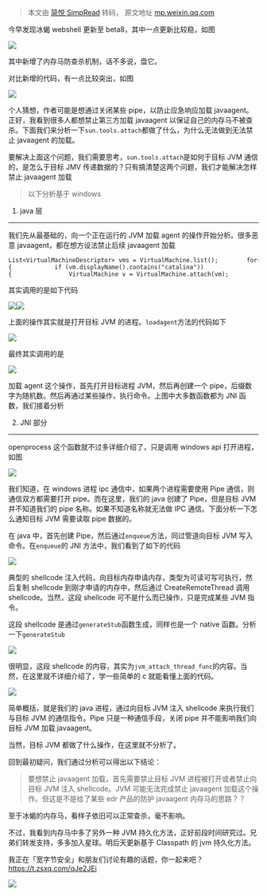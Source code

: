 > 本文由 [简悦 SimpRead](http://ksria.com/simpread/) 转码， 原文地址 [mp.weixin.qq.com](https://mp.weixin.qq.com/s/bmzuESPs7Q1SBBOf3Ze4gQ)

今早发现冰蝎 webshell 更新至 beta8，其中一点更新比较稳，如图

![](https://mmbiz.qpic.cn/mmbiz_png/cOCqjucntdE40vtulsu14VSklibJ00ibl7h6QiaRsH3h5HEzMBRFib9M4NQ70BtYgjsCB1snMibSwRicQxEBf3QHTlQg/640?wx_fmt=png)

其中新增了内存马防查杀机制，话不多说，盘它。

对比新增的代码，有一点比较突出，如图

![](https://mmbiz.qpic.cn/mmbiz_png/cOCqjucntdE40vtulsu14VSklibJ00ibl7KQyxf52Rxbpf28OGFjWg9wfl2dAMiboJfZ3R80ZvR4AfS5T2Zia9diboQ/640?wx_fmt=png)

个人猜想，作者可能是想通过关闭某些 pipe，以防止应急响应加载 javaagent。正好，我看到很多人都想禁止第三方加载 javaagent 以保证自己的内存马不被查杀。下面我们来分析一下`sun.tools.attach`都做了什么，为什么无法做到无法禁止 javaagent 的加载。

要解决上面这个问题，我们需要思考，`sun.tools.attach`是如何于目标 JVM 通信的，是怎么于目标 JMV 传递数据的？只有搞清楚这两个问题，我们才能解决怎样禁止 javaagent 加载

> 以下分析基于 windows

1. java 层
---------

我们先从最基础的，向一个正在运行的 JVM 加载 agent 的操作开始分析。很多恶意 javaagent，都在想方设法禁止后续 javaagent 加载

```
List<VirtualMachineDescriptor> vms = VirtualMachine.list();        for(VirtualMachineDescriptor vm:vms){            if (vm.displayName().contains("catalina")){                VirtualMachine v = VirtualMachine.attach(vm);         v.loadAgent("D:\\sources\\AgentMemShellScanner\\tools_0.jar", "L2E=|L2E=");            }        }
```

其实调用的是如下代码

![](https://mmbiz.qpic.cn/mmbiz_png/cOCqjucntdE40vtulsu14VSklibJ00ibl7sdbMd7qicjIegOIBOzvniasGyZKohfQsE6YolD0VsvumkfFBl0wfHfEg/640?wx_fmt=png)![](https://mmbiz.qpic.cn/mmbiz_png/cOCqjucntdE40vtulsu14VSklibJ00ibl7Cf7BFL1Qv0wWzh9avqlic6e01cIfd3RGFzNZLoyjUMz94DQYrBZOWSw/640?wx_fmt=png)

上面的操作其实就是打开目标 JVM 的进程。`loadagent`方法的代码如下

![](https://mmbiz.qpic.cn/mmbiz_png/cOCqjucntdE40vtulsu14VSklibJ00ibl7AsrHo5fj3icfniaOicCAbt4PTo0CZYlWmsEZBuz4o8SxXCr8TWDN8SjGQ/640?wx_fmt=png)

最终其实调用的是

![](https://mmbiz.qpic.cn/mmbiz_png/cOCqjucntdE40vtulsu14VSklibJ00ibl7g9picPyLXo1mcOgJRUUZlP1SrnrbhvljROAjnGbROAFzpgTNrdibhGGA/640?wx_fmt=png)

加载 agent 这个操作，首先打开目标进程 JVM，然后再创建一个 pipe，后缀数字为随机数。然后再通过某些操作，执行命令。上图中大多数函数都为 JNI 函数，我们接着分析

2. JNI 部分
---------

openprocess 这个函数就不过多详细介绍了，只是调用 windows api 打开进程，如图

![](https://mmbiz.qpic.cn/mmbiz_png/cOCqjucntdE40vtulsu14VSklibJ00ibl7eRs8NtbUwdNFVvI6KxlRk9FzgYdmB0qvLicqNvW9436oiaYjpiaC8sL1g/640?wx_fmt=png)

我们知道，在 windows 进程 ipc 通信中，如果两个进程需要使用 Pipe 通信，则通信双方都需要打开 pipe。而在这里，我们的 java 创建了 Pipe，但是目标 JVM 并不知道我们的 pipe 名称。如果不知道名称就无法做 IPC 通信。下面分析一下怎么通知目标 JVM 需要读取 pipe 数据的。

在 java 中，首先创建 Pipe，然后通过`enqueue`方法，同过管道向目标 JVM 写入命令。在`enqueue`的 JNI 方法中，我们看到了如下的代码

![](https://mmbiz.qpic.cn/mmbiz_png/cOCqjucntdE40vtulsu14VSklibJ00ibl7PV6mfjw3MPzDatb0eX0H8AHKaqGbARzkRPdwWUf0px57HZwaesaODA/640?wx_fmt=png)

典型的 shellcode 注入代码，向目标内存申请内存，类型为可读可写可执行，然后复制 shellcode 到刚才申请的内存中，然后通过 CreateRemoteThread 调用 shellcode。当然，这段 shellcode 可不是什么而已操作，只是完成某些 JVM 指令。

这段 shellcode 是通过`generateStub`函数生成，同样也是一个 native 函数。分析一下`generateStub`

![](https://mmbiz.qpic.cn/mmbiz_png/cOCqjucntdE40vtulsu14VSklibJ00ibl71OVKaHyMtxBOziayiaZLOseiaKKbSCufRWz7CSY7ibedN1fC4UxSKNAv0g/640?wx_fmt=png)

很明显，这段 shellcode 的内容，其实为`jvm_attach_thread_func`的内容。当然，在这里就不详细介绍了，学一些简单的 c 就能看懂上面的代码。

![](https://mmbiz.qpic.cn/mmbiz_png/cOCqjucntdE40vtulsu14VSklibJ00ibl7BRDZj4b6kkt4KG1eISONWAJCAfGibopQBeNuMib7PZh0tByVv1X7LDTg/640?wx_fmt=png)

简单概括，就是我们的 java 进程，通过向目标 JVM 注入 shellcode 来执行我们与目标 JVM 的通信指令。Pipe 只是一种通信手段，关闭 pipe 并不能影响我们向目标 JVM 加载 javaagent。

当然，目标 JVM 都做了什么操作，在这里就不分析了。

回到最初疑问，我们通过分析可以得出以下结论：

> 要想禁止 javaagent 加载，首先需要禁止目标 JVM 进程被打开或者禁止向目标 JVM 注入 shellcode。JVM 可能无法完成禁止 javaagent 加载这个操作。但这是不是给了某些 edr 产品的防护 javaagent 内存马的思路？？

至于冰蝎的内存马，看样子依旧可以正常查杀，毫不影响。

不过，我看到内存马中多了另外一种 JVM 持久化方法，正好前段时间研究过。兄弟们转发支持，多多加入星球。明后天更新基于 Classpath 的 jvm 持久化方法。

我正在「宽字节安全」和朋友们讨论有趣的话题，你⼀起来吧？https://t.zsxq.com/qJe2JEi

![](https://mmbiz.qpic.cn/mmbiz_png/cOCqjucntdGgXGuibZ56sAeSjVFPyWEw25uaZEmwaGKmltLREfSVu5J7C9y8q7qg7GoGW5iapmeHKPoFY74Ha1fA/640?wx_fmt=png)
